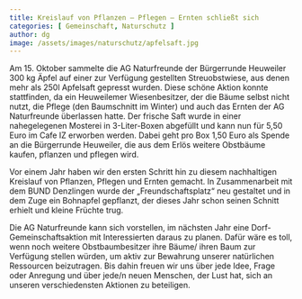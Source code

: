 ```yaml
---
title: Kreislauf von Pflanzen – Pflegen – Ernten schließt sich
categories: [ Gemeinschaft, Naturschutz ]
author: dg
image: /assets/images/naturschutz/apfelsaft.jpg
---
```

Am 15. Oktober sammelte die AG Naturfreunde der Bürgerrunde Heuweiler 300 kg Äpfel auf einer zur Verfügung gestellten Streuobstwiese, aus denen mehr als 250l Apfelsaft gepresst wurden. Diese schöne Aktion konnte stattfinden, da ein Heuweilemer Wiesenbesitzer, der die Bäume selbst nicht nutzt, die Pflege (den Baumschnitt im Winter) und auch das Ernten der AG Naturfreunde überlassen hatte. Der frische Saft wurde in einer nahegelegenen Mosterei in 3-Liter-Boxen abgefüllt und kann nun für 5,50 Euro im Cafe IZ erworben werden. Dabei geht pro Box 1,50 Euro als Spende an die Bürgerrunde Heuweiler, die aus dem Erlös weitere Obstbäume kaufen, pflanzen und pflegen wird.

Vor einem Jahr haben wir den ersten Schritt hin zu diesem nachhaltigen Kreislauf von Pflanzen, Pflegen und Ernten gemacht. In Zusammenarbeit mit dem BUND Denzlingen wurde der „Freundschaftsplatz“ neu gestaltet und in dem Zuge ein Bohnapfel gepflanzt, der dieses Jahr schon seinen Schnitt erhielt und kleine Früchte trug.

Die AG Naturfreunde kann sich vorstellen, im nächsten Jahr eine Dorf-Gemeinschaftsaktion mit Interessierten daraus zu planen. Dafür wäre es toll, wenn noch weitere Obstbaumbesitzer ihre Bäume/ ihren Baum zur Verfügung stellen würden, um aktiv zur Bewahrung unserer natürlichen Ressourcen beizutragen. Bis dahin freuen wir uns über jede Idee, Frage oder Anregung und über jede/n neuen Menschen, der Lust hat, sich an unseren verschiedensten Aktionen zu beteiligen.